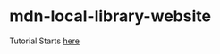 # mdn-local-library-website

Tutorial Starts [here](https://developer.mozilla.org/en-US/docs/Learn/Server-side/Express_Nodejs/Tutorial_local_library_website)
